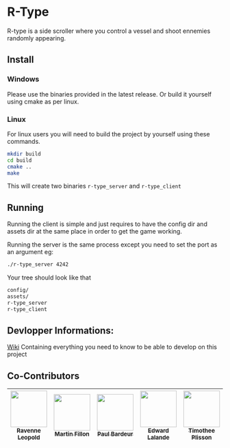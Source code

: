 # R-Type

R-type is a side scroller where you control a vessel and shoot ennemies randomly appearing.

## Install

### Windows

Please use the binaries provided in the latest release. Or build it yourself using cmake as per linux.

### Linux

For linux users you will need to build the project by yourself using these commands.

```sh
mkdir build
cd build
cmake ..
make
```

This will create two binaries `r-type_server` and `r-type_client`

## Running

Running the client is simple and just requires to have the config dir and assets dir at the same place in order to get the game working.

Running the server is the same process except you need to set the port as an argument eg:

```sh
./r-type_server 4242
```
Your tree should look like that
```sh
config/
assets/
r-type_server
r-type_client
```

## Devlopper Informations:

[Wiki](https://shimmer-shell-9d5.notion.site/10bcb71207cb80168e4ce5b06213eca4?v=67fe20e0cfec4c6cb69a95ce4eef6b8c) Containing everything you need to know to be able to develop on this project

## Co-Contributors

| [<img src="https://avatars.githubusercontent.com/u/77391472?v=4" width=85><br><sub>Ravenne Leopold</sub>](https://github.com/Ravriely) | [<img src="https://avatars.githubusercontent.com/u/114775771?v=4" width=85><br><sub>Martin Fillon</sub>](https://github.com/MartinFillon) | [<img src="https://avatars.githubusercontent.com/u/114899301?v=4" width=85><br><sub>Paul Bardeur</sub>](https://github.com/paulbardeur) | [<img src="https://avatars.githubusercontent.com/u/114470214?v=4" width=85><br><sub>Edward Lalande</sub>](https://github.com/edward-lalande) | [<img src="https://avatars.githubusercontent.com/u/91876984?v=4" width=85><br><sub>Timothee Plisson</sub>](https://github.com/timotheeplisson) |
| :------------------------------------------------------------------------------------------------------------------------------------: | :---------------------------------------------------------------------------------------------------------------------------------------: | :-------------------------------------------------------------------------------------------------------------------------------------: | :------------------------------------------------------------------------------------------------------------------------------------------: | :--------------------------------------------------------------------------------------------------------------------------------------------: |
